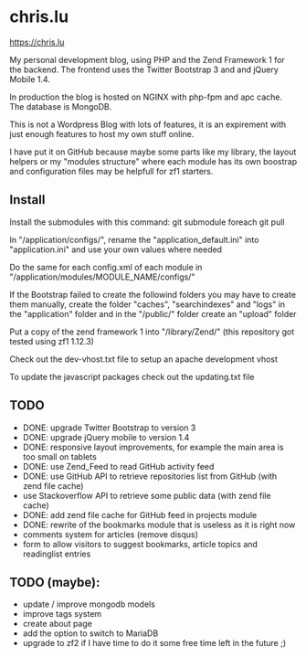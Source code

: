 chris.lu
========

https://chris.lu

My personal development blog, using PHP and the Zend Framework 1 for the backend. The frontend uses the Twitter Bootstrap 3 and and jQuery Mobile 1.4.

In production the blog is hosted on NGINX with php-fpm and apc cache. The database is MongoDB.

This is not a Wordpress Blog with lots of features, it is an expirement with just enough features to host my own stuff online.

I have put it on GitHub because maybe some parts like my library, the layout helpers or my "modules structure" where each module has its own boostrap and configuration files may be helpfull for zf1 starters.

Install
-------

Install the submodules with this command:
git submodule foreach git pull

In "/application/configs/", rename the "application_default.ini" into "application.ini" and use your own values where needed

Do the same for each config.xml of each module in "/application/modules/MODULE_NAME/configs/"

If the Bootstrap failed to create the followind folders you may have to create them manually, create the folder "caches", "searchindexes" and "logs" in the "application" folder and in the "/public/" folder create an "upload" folder

Put a copy of the zend framework 1 into "/library/Zend/" (this repository got tested using zf1 1.12.3)

Check out the dev-vhost.txt file to setup an apache development vhost

To update the javascript packages check out the updating.txt file

TODO
----

* DONE: upgrade Twitter Bootstrap to version 3
* DONE: upgrade jQuery mobile to version 1.4
* DONE: responsive layout improvements, for example the main area is too small on tablets
* DONE: use Zend_Feed to read GitHub activity feed
* DONE: use GitHub API to retrieve repositories list from GitHub (with zend file cache)
* use Stackoverflow API to retrieve some public data (with zend file cache)
* DONE: add zend file cache for GitHub feed in projects module
* DONE: rewrite of the bookmarks module that is useless as it is right now
* comments system for articles (remove disqus)
* form to allow visitors to suggest bookmarks, article topics and readinglist entries

TODO (maybe):
-------------

* update / improve mongodb models
* improve tags system
* create about page
* add the option to switch to MariaDB
* upgrade to zf2 if I have time to do it some free time left in the future ;)
